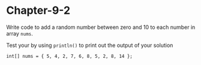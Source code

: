 # Chapter-9-2
Write code to add a random number between zero and 10 to each number in array ```nums```.

Test your by using ```println()``` to print out the output of your solution

```Processing
int[] nums = { 5, 4, 2, 7, 6, 8, 5, 2, 8, 14 };
```
